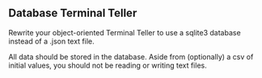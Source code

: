 ## Database Terminal Teller

Rewrite your object-oriented Terminal Teller to use a sqlite3 database instead of a .json text file.

All data should be stored in the database. Aside from (optionally) a csv of initial values, you should not be reading or writing text files.

